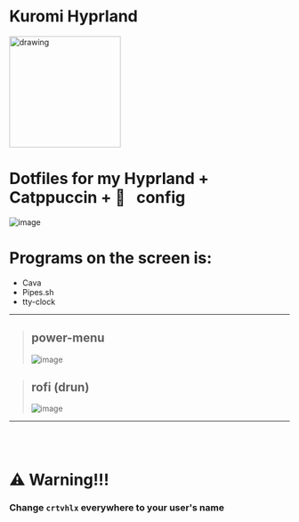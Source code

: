# Kuromi Hyprland
<img src="https://external-content.duckduckgo.com/iu/?u=https%3A%2F%2Fi.pinimg.com%2Foriginals%2Fbe%2F76%2Fa8%2Fbe76a8d6438c8ce778a017c6ff7aedbb.png&f=1&nofb=1&ipt=ae7e0373b56d4b5a437915e5112a4c2a79f61e71f0f646bfbd9ef0e09fa12d0f&ipo=images" alt="drawing" width="200"/>

# Dotfiles for my Hyprland + Catppuccin +   &nbsp; config
![image](https://github.com/user-attachments/assets/0f3056b8-8d89-4a99-a545-6d242b9820c6)
<br/>

# Programs on the screen is:
- Cava
- Pipes.sh
- tty-clock

----

> ## power-menu
> ![image](https://github.com/user-attachments/assets/fe0782b5-5508-46d8-92fe-742a7d951fbb)


> ## rofi (drun)
> ![image](https://github.com/user-attachments/assets/91fa1c68-a4d2-4267-af16-462f2c7c3331)


----
<br/>
<br/>

# ⚠️ Warning!!!
### Change `crtvhlx` everywhere to your user's name
